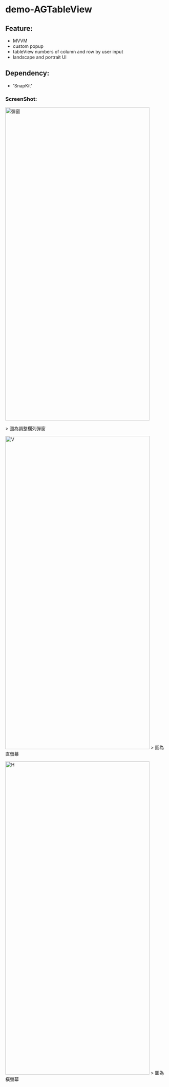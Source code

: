 # demo-AGTableView

## Feature:
- MVVM
- custom popup
- tableView numbers of column and row by user input
- landscape and portrait UI

## Dependency:
- 'SnapKit'

### ScreenShot:
<p align="left">
<img src=https://drive.google.com/uc?export=view&id=1glht4CJzF8_cXpqK8PrbB7PFTec_LUg9 title="彈窗" width="450px" height="975px">
</p>
> 圖為調整欄列彈窗

<p align="left">
<img src=https://drive.google.com/uc?export=view&id=10X7hqFlmkcAs73vNfGKaIdA-RuOQ_ohY title="V" width="450px" height="975px">
> 圖為直螢幕
</p>

<p align="left">
<img src=https://drive.google.com/uc?export=view&id=1LNENQtOquXubPwEYcf3ew6IwJxM title="H" width="450px" height="975px">
> 圖為橫螢幕
</p>
